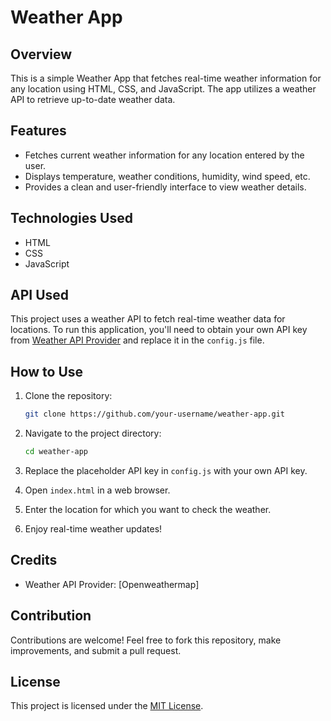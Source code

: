 

# Weather App

## Overview
This is a simple Weather App that fetches real-time weather information for any location using HTML, CSS, and JavaScript. The app utilizes a weather API to retrieve up-to-date weather data.

## Features
- Fetches current weather information for any location entered by the user.
- Displays temperature, weather conditions, humidity, wind speed, etc.
- Provides a clean and user-friendly interface to view weather details.

## Technologies Used
- HTML
- CSS
- JavaScript

## API Used
This project uses a weather API to fetch real-time weather data for locations. To run this application, you'll need to obtain your own API key from [Weather API Provider](insert_provider_link_here) and replace it in the `config.js` file.

## How to Use
1. Clone the repository:
    ```bash
    git clone https://github.com/your-username/weather-app.git
    ```

2. Navigate to the project directory:
    ```bash
    cd weather-app
    ```

3. Replace the placeholder API key in `config.js` with your own API key.

4. Open `index.html` in a web browser.

5. Enter the location for which you want to check the weather.

6. Enjoy real-time weather updates!

## Credits
- Weather API Provider: [Openweathermap]

## Contribution
Contributions are welcome! Feel free to fork this repository, make improvements, and submit a pull request.

## License
This project is licensed under the [MIT License](LICENSE).
